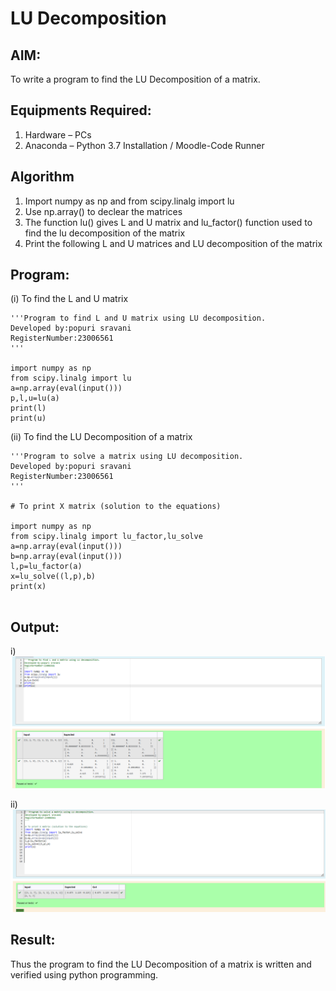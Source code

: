 # LU Decomposition 

## AIM:
To write a program to find the LU Decomposition of a matrix.

## Equipments Required:
1. Hardware – PCs
2. Anaconda – Python 3.7 Installation / Moodle-Code Runner

## Algorithm
1. Import numpy as np and from scipy.linalg import lu
2. Use np.array() to declear the matrices
3. The function lu() gives L and U matrix and lu_factor() function used to find the lu decomposition of the matrix
4. Print the following L and U matrices and LU decomposition of the matrix

## Program:
(i) To find the L and U matrix
```
'''Program to find L and U matrix using LU decomposition.
Developed by:popuri sravani
RegisterNumber:23006561
'''

import numpy as np
from scipy.linalg import lu
a=np.array(eval(input()))
p,l,u=lu(a)
print(l)
print(u)

```
(ii) To find the LU Decomposition of a matrix
```
'''Program to solve a matrix using LU decomposition.
Developed by:popuri sravani
RegisterNumber:23006561 
'''

# To print X matrix (solution to the equations)

import numpy as np
from scipy.linalg import lu_factor,lu_solve
a=np.array(eval(input()))
b=np.array(eval(input()))
l,p=lu_factor(a)
x=lu_solve((l,p),b)
print(x)


```

## Output:

i)
![Alt text](<2023-07-25 (10).png>)

ii)
![Alt text](<2023-07-25 (9).png>)

## Result:
Thus the program to find the LU Decomposition of a matrix is written and verified using python programming.

